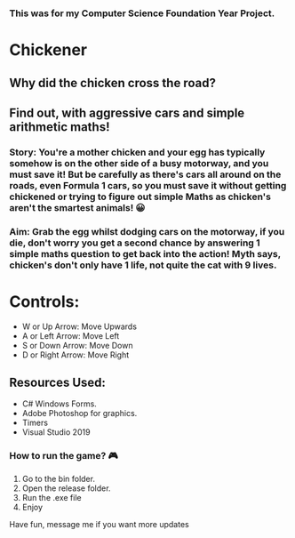 ### This was for my Computer Science Foundation Year Project.

# Chickener

## Why did the chicken cross the road? 

## Find out, with aggressive cars and simple arithmetic maths!

### Story: You're a mother chicken and your egg has typically somehow is on the other side of a busy motorway, and you must save it! But be carefully as there's cars all around on the roads, even Formula 1 cars, so you must save it without getting chickened or trying to figure out simple Maths as chicken's aren't the smartest animals! 😀

### Aim: Grab the egg whilst dodging cars on the motorway, if you die, don't worry you get a second chance by answering 1 simple maths question to get back into the action! Myth says, chicken's don't only have 1 life, not quite the cat with 9 lives.

# Controls:

* W or Up Arrow: Move Upwards
* A or Left Arrow: Move Left
* S or Down Arrow: Move Down
* D or Right Arrow: Move Right

## Resources Used:

* C# Windows Forms.
* Adobe Photoshop for graphics.
* Timers
* Visual Studio 2019

### How to run the game? 🎮

1. Go to the bin folder.
2. Open the release folder.
3. Run the .exe file
4. Enjoy

Have fun, message me if you want more updates
